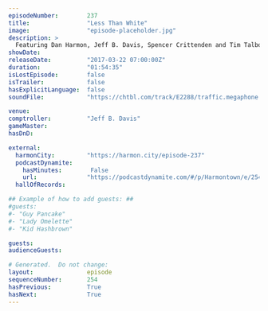 ```yaml
---
episodeNumber:        237
title:                "Less Than White"
image:                "episode-placeholder.jpg"
description: >
  Featuring Dan Harmon, Jeff B. Davis, Spencer Crittenden and Tim Talbott.
showDate:             
releaseDate:          "2017-03-22 07:00:00Z"
duration:             "01:54:35"
isLostEpisode:        false
isTrailer:            false
hasExplicitLanguage:  false
soundFile:            "https://chtbl.com/track/E2288/traffic.megaphone.fm/STA2046806980.mp3"

venue:                
comptroller:          "Jeff B. Davis"
gameMaster:           
hasDnD:               

external:
  harmonCity:         "https://harmon.city/episode-237"
  podcastDynamite:
    hasMinutes:        False
    url:              "https://podcastdynamite.com/#/p/Harmontown/e/254/237"
  hallOfRecords:      

## Example of how to add guests: ##
#guests:
#- "Guy Pancake"
#- "Lady Omelette"
#- "Kid Hashbrown"

guests:
audienceGuests:

# Generated.  Do not change:
layout:               episode
sequenceNumber:       254
hasPrevious:          True
hasNext:              True
---
```


<!-- The episode description will be rendered here -->
<!-- Add your content below here -->

